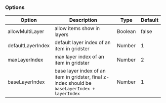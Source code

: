 ### Options

| Option            | Description                                                                                    | Type    | Default |
| ----------------- | ---------------------------------------------------------------------------------------------- | ------- | ------- |
| allowMultiLayer   | allow items show in layers                                                                     | Boolean | false   |
| defaultLayerIndex | default layer index of an item in gridster                                                     | Number  | 1       |
| maxLayerIndex     | max layer index of an item in gridster                                                         | Number  | 2       |
| baseLayerIndex    | base layer index of an item in gridster, final z-index should be `baseLayerIndex + layerIndex` | Number  | 1       |
